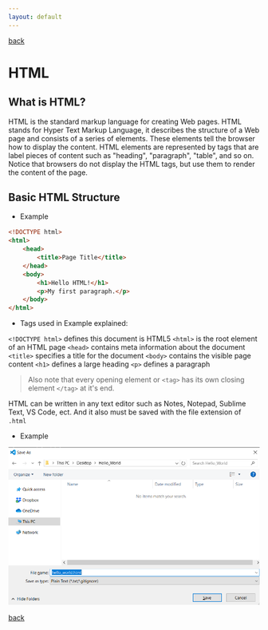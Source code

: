 ```yaml
---
layout: default
---
```


[back](./)

# HTML

## What is HTML?

HTML is the standard markup language for creating Web pages.
HTML stands for Hyper Text Markup Language, it describes the structure of a Web page and consists of a series of elements. These elements tell the browser how to display the content. HTML elements are represented by tags that are label pieces of content such as "heading", "paragraph", "table", and so on. Notice that browsers do not display the HTML tags, but use them to render the content of the page.

## Basic HTML Structure

* Example

```html
<!DOCTYPE html>
<html>
    <head>
        <title>Page Title</title>
    </head>
    <body>
        <h1>Hello HTML!</h1>
        <p>My first paragraph.</p>
    </body>
</html>
```

* Tags used in Example explained:

`<!DOCTYPE html>` defines this document is HTML5
`<html>` is the root element of an HTML page
`<head>` contains meta information about the document
`<title>` specifies a title for the document
`<body>` contains the visible page content
`<h1>` defines a large heading
`<p>` defines a paragraph

> Also note that every opening element or `<tag>` has its own closing element `</tag>` at it's end.

HTML can be written in any text editor such as Notes, Notepad, Sublime Text, VS Code, ect. And it also must be saved with the file extension of `.html`

* Example

![Example](https://github.com/Andres2295/Andres-Torres-Colon/blob/master/Code%20Examples/Web%20Pages/html_css_javascript/images/save_example.png)

[back](./)
